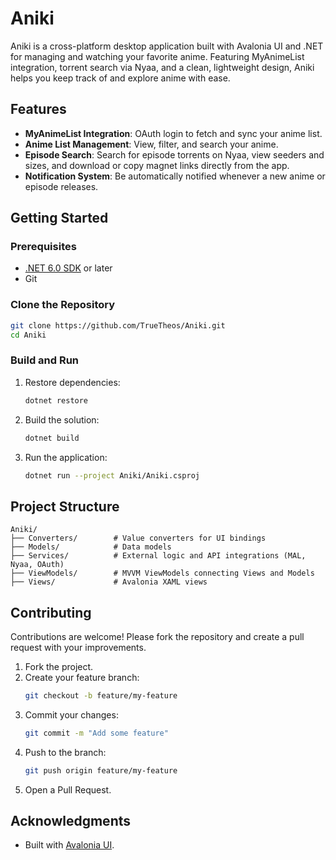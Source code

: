 # Aniki

Aniki is a cross-platform desktop application built with Avalonia UI and .NET for managing and watching your favorite anime. Featuring MyAnimeList integration, torrent search via Nyaa, and a clean, lightweight design, Aniki helps you keep track of and explore anime with ease.

## Features

- **MyAnimeList Integration**: OAuth login to fetch and sync your anime list.
- **Anime List Management**: View, filter, and search your anime.
- **Episode Search**: Search for episode torrents on Nyaa, view seeders and sizes, and download or copy magnet links directly from the app.
- **Notification System**: Be automatically notified whenever a new anime or episode releases. 

## Getting Started

### Prerequisites

- [.NET 6.0 SDK](https://dotnet.microsoft.com/download) or later
- Git

### Clone the Repository

```bash
git clone https://github.com/TrueTheos/Aniki.git
cd Aniki
```

### Build and Run

1. Restore dependencies:
   ```bash
   dotnet restore
   ```
2. Build the solution:
   ```bash
   dotnet build
   ```
3. Run the application:
   ```bash
   dotnet run --project Aniki/Aniki.csproj
   ```

## Project Structure

```
Aniki/
├── Converters/        # Value converters for UI bindings
├── Models/            # Data models
├── Services/          # External logic and API integrations (MAL, Nyaa, OAuth)
├── ViewModels/        # MVVM ViewModels connecting Views and Models
├── Views/             # Avalonia XAML views
```

## Contributing

Contributions are welcome! Please fork the repository and create a pull request with your improvements.

1. Fork the project.
2. Create your feature branch:
   ```bash
   git checkout -b feature/my-feature
   ```
3. Commit your changes:
   ```bash
   git commit -m "Add some feature"
   ```
4. Push to the branch:
   ```bash
   git push origin feature/my-feature
   ```
5. Open a Pull Request.

## Acknowledgments

- Built with [Avalonia UI](https://avaloniaui.net/).

